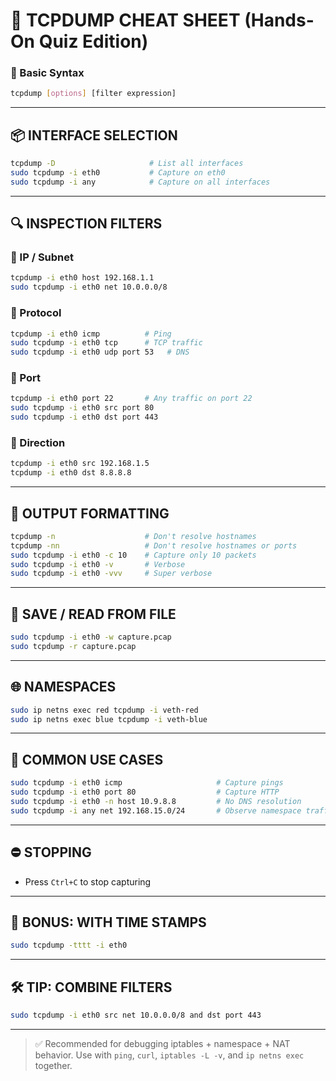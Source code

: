 # 🧠 TCPDUMP CHEAT SHEET (Hands-On Quiz Edition)

### 🔧 Basic Syntax

```bash
tcpdump [options] [filter expression]
```

---

## 📦 INTERFACE SELECTION

```bash
tcpdump -D                     # List all interfaces
sudo tcpdump -i eth0           # Capture on eth0
sudo tcpdump -i any            # Capture on all interfaces
```

---

## 🔍 INSPECTION FILTERS

### 🔹 IP / Subnet

```bash
tcpdump -i eth0 host 192.168.1.1
sudo tcpdump -i eth0 net 10.0.0.0/8
```

### 🔹 Protocol

```bash
tcpdump -i eth0 icmp          # Ping
sudo tcpdump -i eth0 tcp      # TCP traffic
sudo tcpdump -i eth0 udp port 53   # DNS
```

### 🔹 Port

```bash
tcpdump -i eth0 port 22       # Any traffic on port 22
sudo tcpdump -i eth0 src port 80
sudo tcpdump -i eth0 dst port 443
```

### 🔹 Direction

```bash
tcpdump -i eth0 src 192.168.1.5
tcpdump -i eth0 dst 8.8.8.8
```

---

## 📄 OUTPUT FORMATTING

```bash
tcpdump -n                    # Don't resolve hostnames
tcpdump -nn                   # Don't resolve hostnames or ports
sudo tcpdump -i eth0 -c 10    # Capture only 10 packets
sudo tcpdump -i eth0 -v       # Verbose
sudo tcpdump -i eth0 -vvv     # Super verbose
```

---

## 💾 SAVE / READ FROM FILE

```bash
sudo tcpdump -i eth0 -w capture.pcap
sudo tcpdump -r capture.pcap
```

---

## 🌐 NAMESPACES

```bash
sudo ip netns exec red tcpdump -i veth-red
sudo ip netns exec blue tcpdump -i veth-blue
```

---

## 🔁 COMMON USE CASES

```bash
sudo tcpdump -i eth0 icmp                     # Capture pings
sudo tcpdump -i eth0 port 80                  # Capture HTTP
sudo tcpdump -i eth0 -n host 10.9.8.8         # No DNS resolution
sudo tcpdump -i any net 192.168.15.0/24       # Observe namespace traffic
```

---

## ⛔ STOPPING

* Press `Ctrl+C` to stop capturing

---

## 🧪 BONUS: WITH TIME STAMPS

```bash
sudo tcpdump -tttt -i eth0
```

---

## 🛠 TIP: COMBINE FILTERS

```bash
sudo tcpdump -i eth0 src net 10.0.0.0/8 and dst port 443
```

---

> ✅ Recommended for debugging iptables + namespace + NAT behavior.
> Use with `ping`, `curl`, `iptables -L -v`, and `ip netns exec` together.

